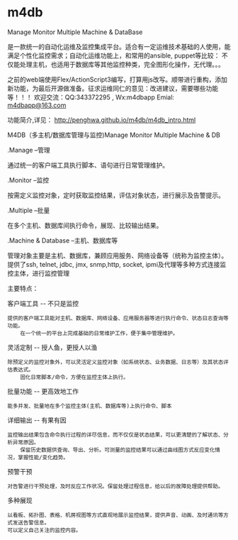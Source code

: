 # m4db
Manage Monitor Multiple Machine &amp; DataBase

是一款统一的自动化运维及监控集成平台。适合有一定运维技术基础的人使用，能满足个性化监控需求；自动化运维功能上，和常用的ansible, puppet等比较：
不仅能处理主机，也适用于数据库等其他监控种类，完全图形化操作，无代理。。。

之前的web端使用Flex/ActionScript3编写，打算用js改写。顺带进行重构，添加新功能，为最后开源做准备。征求运维同仁的意见：改进建议，需要哪些功能等！！！
欢迎交流：QQ:343372295 , Wx:m4dbapp  Emial: m4dbapp@163.com

功能简介,详见： http://penghwa.github.io/m4db/m4db_intro.html

M4DB（多主机/数据库管理与监控)Manage Monitor Multiple Machine & DB

.Manage –管理

通过统一的客户端工具执行脚本、语句进行日常管理维护。

.Monitor –监控

按需定义监控对象，定时获取监控结果，评估对象状态，进行展示及告警提示。

.Multiple –批量

在多个主机、数据库间执行命令，展现、比较输出结果。

.Machine & Database –主机、数据库等

管理对象主要是主机、数据库，兼顾应用服务、网络设备等（统称为监控主体）。
提供了ssh, telnet, jdbc, jmx, snmp,http, socket, ipmi及代理等多种方式连接监控主体，进行监控管理

主要特点：

客户端工具 -- 不只是监控 

	提供的客户端工具能对主机、数据库、网络设备、应用服务器等进行执行命令、状态日志查询等功能。
        在一个统一的平台上完成基础的日常维护工作，便于集中管理维护。
灵活定制 -- 授人鱼，更授人以渔

	除预定义的监控对象外，可以灵活定义监控对象（如系统状态、业务数据、日志等）及其状态评估表达式。
        固化日常脚本/命令，方便在监控主体上执行。
批量功能 -- 更高效地工作

	能多并发、批量地在多个监控主体(主机、数据库等)上执行命令、脚本
详细输出 -- 有果有因

	监控输出结果包含命令执行过程的详尽信息，而不仅仅是状态结果，可以更清楚的了解状态、分析异常原因。
        保留历史数据供查询、导出、分析。可测量的监控结果可以通过曲线图方式反应变化情况，掌握性能/变化趋势。
预警干预

	对告警进行干预处理，及时反应工作状况。保留处理过程信息，给以后的故障处理提供帮助。
多种展现

	以看板、拓扑图、表格、机房视图等方式直观地展示监控结果，提供声音、动画、及时通讯等方式发送告警信息。
	可以定义自己关注的监控内容。

